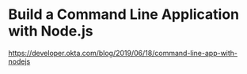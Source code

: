 # Build a Command Line Application with Node.js

https://developer.okta.com/blog/2019/06/18/command-line-app-with-nodejs
